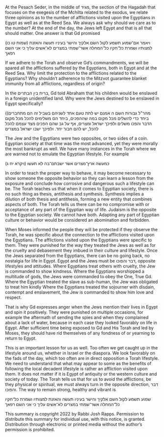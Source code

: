 At the Pesach Seder, in the middle of מגיד, the section of the Hagadah that focuses on the exegesis of the Mchilta related to the exodus, we relate three opinions as to the number of afflictions visited upon the Egyptians in Egypt as well as at the Reed Sea. We always ask why should we care as to the number? At the end of the day, the Jews left Egypt and that is all that should matter. One answer is that Gd promised

 (שמות טו כו) 
 ויאמר אם־שמוע תשמע לקול השם אלקיך והישר בעיניו תעשה והאזנת למצותיו ושמרת כל־חקיו כל־המחלה אשר־שמתי במצרים לא־אשים עליך כי אני השם רפאך

If we adhere to the Torah and observe Gd’s commandments, we will be spared all the afflictions suffered by the Egyptians, both in Egypt and at the Reed Sea. Why limit the protection to the afflictions related to the Egyptians? Why shouldn’t adherence to the Mitzvot guarantee blanket immunity from all afflictions, regardless of origin?

In the ברית בין הבתרים, Gd told Abraham that his children would be enslaved in a foreign unidentified land. Why were the Jews destined to be enslaved in Egypt specifically? 

 ((מהר"ל גבורות השם ה
אמנם יש לתת טעם אחד לשניהם בשביל זה הם מתחברים ביחד כדי להשלים מכל מקום במה שההפכים, ביחד הם משלימים להכל מכל מקום הדבר והפכו משלים ולפיכך ישראל ומצרים, אף על גב שהם הפכים מצד עצמם להכל להכל, יש להם חבור יחד. ולפיכך ישבו ישראל במצרים

The Jew and the Egyptians were two opposites, or two sides of a coin. Egyptian society at that time was the most advanced, yet they were morally the most bankrupt as well. We have many instances in the Torah where we are warned not to emulate the Egyptian lifestyle. For example 


(ויקרא יח ג)
כמעשה ארץ־מצרים אשר ישבתם־בה לא תעשו

In order to teach the proper way to behave, it may become necessary to show someone the opposite behavior so they can learn a lesson from the exposure and conclude how corrosive and dangerous such a lifestyle can be. The Torah teaches us that when it comes to Egyptian society, there is no such thing as thesis, antithesis and synthesis. Synthesis implies a dilution of both thesis and antithesis, forming a new entity that combines aspects of both. The Torah tells us there can be no compromise with or acceptance of any part of the Egyptian way of life. Judaism is the opposite to the Egyptian society. We cannot have both. Adapting any part of Egyptian culture or behavior would be considered an abomination and forbidden.

When Moses informed the people they will be protected if they observe the Torah, he was specific about the connection to the afflictions visited upon the Egyptians. The afflictions visited upon the Egyptians were specific to them. They were punished for the way they treated the Jews as well as for the cruelty and debasement they imbued in their culture and lifestyle. Once the Jews separated from the Egyptians, there can be no going back, no nostalgia for life in Egypt. Egypt and the Jews must be דבר והפוכו, opposite lifestyles and attitudes. Where Egyptians treat others with cruelty, the Jew is commanded to show kindness. Where the Egyptians worshipped a multitude of gods, the Jews were commanded to obey the One, True Gd. Where the Egyptian treated the slave as sub-human, the Jew was obligated to treat him kindly Where the Egyptians treated the sojourner with disdain, contempt and enslavement, the Jew is commanded to show him love and respect. 

That is why Gd expresses anger when the Jews mention their lives in Egypt and spin it positively. They were punished on multiple occasions, for example the aftermath of sending the spies and when they complained about a lack of water, because in each case they looked favorably on life in Egypt. After sufficient time being exposed to Gd and His Torah and led by Moses, they should have rid themselves of any fondness of or yearning to return to Egypt.

This is an important lesson for us as well. Too often we get caught up in the lifestyle around us, whether in Israel or the diaspora. We look favorably on the fads of the day, which too often are in direct opposition a Torah lifestyle. We need to understand that what may appear to some as the benefits of following the local decadent lifestyle is rather an affliction visited upon them. It does not matter if it is Egypt of antiquity or the western culture and society of today. The Torah tells us that for us to avoid the afflictions, be they physical or spiritual, we must always turn in the opposite direction, דבר והפוכו. The way to remain strong, healthy and vibrant is

 שמוע תשמע לקול השם אלקיך והישר בעיניו תעשה והאזנת למצותיו ושמרת כל־חקיו כל־המחלה אשר־שמתי במצרים לא־אשים עליך כי אני השם רפאך

This summary is copyright 2022 by Rabbi Josh Rapps. Permission to distribute this summary for individual use, with this notice, is granted. Distribution through electronic or printed media without the author’s permission is prohibited.

